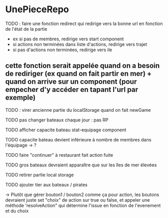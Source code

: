 # UnePieceRepo
TODO : faire une fonction redirect qui redirige vers la bonne url en fonction de l'état de la partie 
- ex si pas de membres, redirige vers start component
- si actions non terminées dans liste d'actions, redirige vers trajet
- si pas d'actions non terminées, redirige vers ile
## cette fonction serait appelée quand on a besoin de rediriger (ex quand on fait partir en mer) + quand on arrive sur un component (pour empecher d'y accéder en tapant l'url par exemple)

TODO : virer ancienne partie du localStorage quand on fait newGame

TODO pas changer bateaux chaque jour : pas RP

TODO afficher capacite bateau stat-equipage component

TODO capacite bateau devient inférieure à nombre de membres dans l'équipage -> ?

TODO faire "continuer" à restaurant fait action fuite

TODO gros bateaux devraient apparaître que sur les îles de mer élevées

TODO retirer partie local storage

TODO ajouter tier aux bateaux / pirates


-> Plutôt que gérer bouton1 / bouton2 comme ça pour action, les boutons devraient juste set "choix" de action sur true ou false, et appeler une méthode 'resolveAction" qui détermine l'issue en fonction de l'evenement et du choix